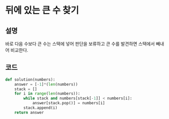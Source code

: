# 뒤에 있는 큰 수 찾기
## 설명
바로 다음 수보다 큰 수는 스택에 넣어 판단을 보류하고 큰 수를 발견하면 스택에서 빼내어 비교한다.

## 코드 
```python
def solution(numbers):
    answer = [-1]*(len(numbers))
    stack = []
    for i in range(len(numbers)):
        while stack and numbers[stack[-1]] < numbers[i]:
            answer[stack.pop()] = numbers[i]
        stack.append(i)
    return answer
```